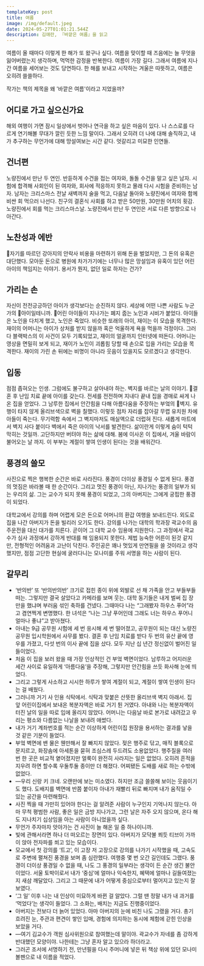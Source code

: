 ```yaml
---
templateKey: post
title: 여름
image: /img/default.jpeg
date: 2024-05-27T01:01:21.544Z
description: 김애란, 『바깥은 여름』을 읽고
---
```

여름이 올 때마다 이렇게 한 해가 또 왔구나 싶다.  여름을 맞이할 때 즈음에는 늘 무엇을 잃어버렸는지 생각하며, 먹먹한 감정을 반복한다. 여름이 가장 길다. 그래서 여름에 지나간 여름을 세어보는 것도 당연하다. 한 해를 보내고 시작하는 겨울은 따뜻하고, 여름은 오히려 쓸쓸하다. 

작가는 책의 제목을 왜 '바깥은 여름'이라고 지었을까?

## 어디로 가고 싶으신가요

해외 여행이 가면 잠시 일상에서 벗어나 연극을 하고 싶은 마음이 있다. 나 스스로를 다르게 연기해볼 무대가 깔린 듯한 느낌 말이다. 그래서 오히려 더 나에 대해 솔직하고, 내가 추구하는 무언가에 대해 망설여보는 시간 같다. 엇갈리고 미묘한 인연들. 

## 건너편

노량진에서 만난 두 연인. 반듣하게 수건을 접는 여자와, 돌돌 수건을 말고 싶은 남자. 시험에 합격해 사회인이 된 여자와, 회사에 적응하지 못하고 몰래 다시 시험을 준비하는 남자. 남자는 크리스마스 전날 새벽까지 술을 먹고, 다음날 돌아와 노량진에서 여자와 함께 비싼 회 먹으러 나선다. 친구의 결혼식 사회를 하고 받은 50만원, 30만원 어치의 횟감. 노량진에서 회를 먹는 크리스마스날. 노량진에서 만난 두 연인은 서로 다른 방향으로 나아간다.

## 노찬성과 에반

자기를 따르던 강아지의 안락사 비용을 마련하기 위해 돈을 벌었지만, 그 돈의 유혹은 대단했다. 모아둔 돈으로 병원에 차가가기에는 너무나 많은 망설임과 유혹이 있던 어린 아이의 책임지는 이야기. 용서가 뭔지, 없던 일로 하자는 건가?

## 가리는 손

자신이 전전긍긍하던 아이가 생각보다는 순진하지 않다. 세상에 어떤 나쁜 사람도 누군가의 아이일테니까. 어린 아이들이 지나가는 폐지 줍는 노인과 시비가 붙었다. 아이들은 노인을 다치게 했고, 노인은 죽었다. 비슷한 또래의 아이, 재이는 이 모습을 목격한다. 재이의 어머니는 아이가 상처를 받지 않을까 혹은 억울하게 욕을 먹을까 걱정이다. 그러다 블랙박스의 이 사건이 모두 기록되었고, 재이의 얼굴까지 인터넷에 떠돈다. 어머니는 영상을 면밀히 보게 되고, 재이가 노인이 괴롭힘 당할 때 손으로 입을 가리는 모습을 목격한다. 재이의 가린 손 뒤에는 비명이 아니라 웃음이 있을지도 모르겠다고 생각한다. 

## 입동

점점 좁혀오는 인생. 그럼에도 불구하고 살아내야 하는. 벽지를 바르는 날의 이야기.
결혼 후 난임 치료 끝에 아이를 갖는다. 전세를 전전하며 지내다 끝내 집을 경매로 싸게 나온 집을 얻었다. 그 남루한 집에서 안간힘을 다해 아름다움을 주장하는 부엌의 벽지. 유행이 타지 않게 올리브색으로 벽을 칠했다. 이렇듯 점차 자리를 잡아갈 무렵 유치원 차에 아들이 죽는다. 무기력함 속에서 그 벽지마저도 매실액으로 더럽혀 진다. 새롭게 마트에서 벽지 사다 붙이다 벽에서 죽은 아이의 낙서를 발견한다.  삶이란게 이렇게 숨이 턱턱 막히는 것일까. 고단하지만 버텨야 하는 삶에 대해. 봄에 이사온 이 집에서, 겨울 바람이 불어오는 날 까지. 이 부부는 계절이 쌓여 인생이 된다는 것을 배워간다.

## 풍경의 쓸모

사진으로 찍은 행복한 순간은 바로 사라진다. 풍경이 더이상 풍경일 수 없게 된다. 풍경의 멋짐은 바라볼 때 한 순간이다. 그리고 멋진 풍경이 아닌, 지나가는 풍경의 일부가 되는 우리의 삶. 그는 교수가 되지 못해 풍경이 되었고, 그의 아버지는 그에게 궁핍한 풍경이 되었다.

대학교에서 강의를 하며 어렵게 모은 돈으로 어머니의 환갑 여행을 보내드린다.  외도로 집을 나간 아버지가 돈을 빌리러 오기도 한다.  강의를 나가는 대학의 학과장 곽교수의 음주운전을 대신 대가를 치른다. 곧이어 그 대학 교수 임용에 지원한다. 그 과정에서 곽교수가 심사 과정에서 강하게 반대를 해 임용되지 못한다. 제법 능숙한 어른이 된것 같지만, 전형적인 어려움과 고난이 닥친다. 주인공은 꽤나 멋있게 만연필을 쓸 것이라고 생각했지만, 점점 고단한 현실에 굴러다니는 모나미를 주워 서명을 하는 사람이 된다.

## 갈무리

* ‘반의반’ 또 ‘반의반의반’ 크기로 접힌 종이 위에 외발로 선 채 가족을 안고 부들부들 떠는. 그렇지만 결국 살았다고 카메라를 보며 웃는. 대학 동기들은 내게 벌써 집 장만을 했냐며 부러움 섞인 축하를 건넸다. 그때마다 나는 “그래봤자 하우스 푸어”라고 겸연쩍게 변명했다. 한 녀석은 “나는 그냥 푸어인데 그래도 너는 하우스 푸어니 얼마나 좋냐”고 받아쳤다.
* 아내는 9급 공무원 시험에 세 번 응시해 세 번 떨어졌고, 공무원이 되는 대신 노량진 공무원 입시학원에서 사무를 봤다. 결혼 후 난임 치료를 받다 두 번의 유산 끝에 영우를 가졌고, 다섯 번의 이사 끝에 집을 샀다. 모두 지난 십 년간 정신없이 벌어진 일들이었다.
* 처음 이 집을 보러 왔을 때 가장 인상적인 건 부엌 벽면이었다. 남루하고 어지러운 세간 사이로 유일하게 ‘아름다움’을 주장해, 그렇지만 안간힘을 쓰듯 화사해 눈에 띄었다.
* 그리고 그렇게 사소하고 시시한 하루가 쌓여 계절이 되고, 계절이 쌓여 인생이 된다는 걸 배웠다.
* 그러니까 거기 사 인용 식탁에서. 식탁과 맞붙은 산뜻한 올리브색 벽지 아래서. 집 앞 어린이집에서 보내온 복분자액은 바로 거기 튄 거였다. 아내와 나는 복분자액이 터진 날의 일을 따로 입에 올리지 않았다. 어머니는 다음날 바로 본가로 내려갔고 우리는 평소와 다름없는 나날을 보내려 애썼다.
* 내가 거기 계좌번호를 적는 순간 이상하게 어린이집 원장을 용서하는 결과를 낳을 것 같은 기분이 들었다.
* 부엌 벽면에 밴 물은 웬만해서 잘 빠지지 않았다. 젖은 행주로 닦고, 매직 블록으로 문지르고, 화장솜에 아세톤을 묻혀 조심스레 두드려도 소용없었다. 행주질을 여러 번 한 곳은 비교적 옅어졌지만 얼룩이 완전히 사라지는 일은 없었다. 오히려 흔적을 지우려 하면 할수록 우둘투둘 종이만 더 해졌다. 어찌됐든 도배를 새로 하는 수밖에 없었다.
* —우리 신랑 키 크네. 오랜만에 보는 미소였다. 하지만 조금 쓸쓸해 보이는 웃음이기도 했다. 도배지를 벽면에 반쯤 붙이자 아내가 재빨리 뒤로 빠지며 내가 움직일 수 있는 공간을 마련해줬다.
* 사진 찍을 때 가만히 있어야 한다는 걸 알려준 사람이 누구인지 기억나지 않는다. 아마 무척 평범한 사람, 좋은 일은 금방 지나가고, 그런 날은 자주 오지 않으며, 온다 해도 지나치기 십상임을 아는 사람이 아니었을까 싶다.
* 무언가 주자마자 앗아가는 건 사진이 늘 해온 일 중 하나이니까.
* 빛에 관해서라면 하나 더 떠오르는 장면이 있다. 아버지가 모닥불 쬐듯 티브이 가까이 앉아 전자파를 쐬고 있는 모습이다.
* 모교에서 첫 강의를 ‘트고’, 이 고장 저 고장으로 강의를 나가기 시작했을 때, 고속도로 주변에 펼쳐진 풍경을 보며 좀 심란했다. 여행중 몇 번 오간 길인데도 그랬다. 풍경이 더이상 풍경일 수 없을 때, 나도 그 풍경의 일부라는 생각이 든 순간 생긴 불안이었다. 서울 토박이로서 내가 ‘중심’에 얼마나 익숙한지, 혜택에 얼마나 길들여졌는지 새삼 깨달았다. 그리고 그 때문에 내가 어떻게 중심으로부터 멀어지고 있는지 잘 보였다.
* ‘그 일’ 이후 나는 내 인상이 미묘하게 바뀐 걸 알았다. 그럴 땐 정말 내가 내 과거를 ‘먹었다’는 생각이 들었다. 그 소화는, 배치는 지금도 진행중이었다.
* 아버지는 전보다 더 늙어 있었다. 아마 아버지의 눈에 비친 나도 그랬을 거다. 총기 흐려진 눈, 주관과 편견이 쌓인 입매, 경험에 의지하는 동시에 체험에 갇힌 인상을 보았을 거다.
* —여기 김교수가 객원 심사위원으로 참여했는데 말이야. 곽교수가 자네를 좀 강하게 반대했던 모양이야. 나한테는 그냥 혼자 알고 있으라 하더라고.
* 그러곤 조서에 서명하기 전, 만년필을 다시 주머니에 넣은 뒤 책상 위에 있던 모나미 볼펜으로 내 이름을 적었다.